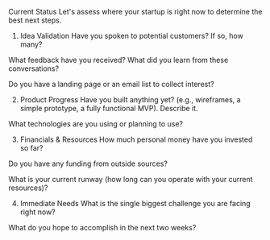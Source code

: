 Current Status
Let's assess where your startup is right now to determine the best next steps.

1. Idea Validation
Have you spoken to potential customers? If so, how many?

What feedback have you received? What did you learn from these conversations?

Do you have a landing page or an email list to collect interest?

2. Product Progress
Have you built anything yet? (e.g., wireframes, a simple prototype, a fully functional MVP). Describe it.

What technologies are you using or planning to use?

3. Financials & Resources
How much personal money have you invested so far?

Do you have any funding from outside sources?

What is your current runway (how long can you operate with your current resources)?

4. Immediate Needs
What is the single biggest challenge you are facing right now?

What do you hope to accomplish in the next two weeks?